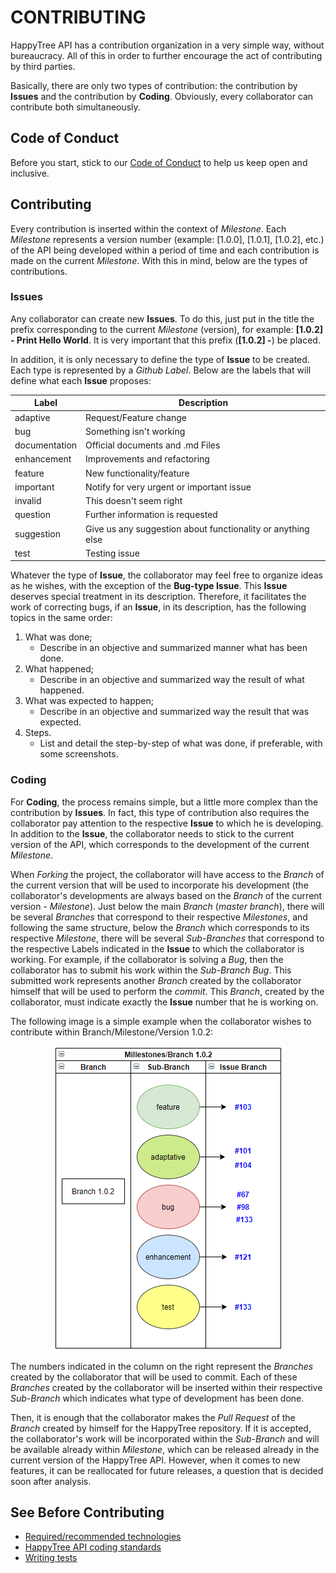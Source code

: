 # CONTRIBUTING

HappyTree API has a contribution organization in a very simple way,
without bureaucracy. All of this in order to further encourage the
act of contributing by third parties.

Basically, there are only two types of contribution: the contribution
by **Issues** and the contribution by **Coding**. Obviously, every
collaborator can contribute both simultaneously.

## Code of Conduct

Before you start, stick to our [Code of Conduct](./CODE_OF_CONDUCT.md)
to help us keep open and inclusive.

## Contributing

Every contribution is inserted within the context of *Milestone*.
Each *Milestone* represents a version number (example: [1.0.0],
[1.0.1], [1.0.2], etc.) of the API being developed within a period of
time and each contribution is made on the current *Milestone*. With
this in mind, below are the types of contributions.

### Issues

Any collaborator can create new **Issues**. To do this, just put in
the title the prefix corresponding to the current *Milestone*
(version), for example: **[1.0.2] - Print Hello World**. It is very
important that this prefix (**[1.0.2] -**) be placed.

In addition, it is only necessary to define the type of **Issue** to
be created. Each type is represented by a *Github Label*. Below are
the labels that will define what each **Issue** proposes:

| Label  | Description  |
|---|---|
| adaptive  | Request/Feature change  |
| bug  | Something isn't working  |
| documentation  | Official documents and .md Files  |
| enhancement  | Improvements and refactoring  |
| feature  | New functionality/feature  |
| important  | Notify for very urgent or important issue  |
| invalid  | This doesn't seem right  |
| question  | Further information is requested  |
| suggestion  | Give us any suggestion about functionality or anything else  |
| test  | Testing issue  |

Whatever the type of **Issue**, the collaborator may feel free to
organize ideas as he wishes, with the exception of the
**Bug-type Issue**. This **Issue** deserves special treatment in its
description. Therefore, it facilitates the work of correcting bugs,
if an **Issue**, in its description, has the following topics in the
same order:

1. What was done;
	* Describe in an objective and summarized manner what has been
	done.
2. What happened;
	* Describe in an objective and summarized way the result of what
	happened.
3. What was expected to happen;
	* Describe in an objective and summarized way the result that was
	expected.
4. Steps.
	* List and detail the step-by-step of what was done, if
	preferable, with some screenshots.
	
### Coding

For **Coding**, the process remains simple, but a little more complex
than the contribution by **Issues**. In fact, this type of
contribution also requires the collaborator pay attention to the
respective **Issue** to which he is developing. In addition to the
**Issue**, the collaborator needs to stick to the current version of
the API, which corresponds to the development of the current
*Milestone*.	

When *Forking* the project, the collaborator will have access to the
*Branch* of the current version that will be used to incorporate his
development (the collaborator's developments are always based on the
*Branch* of the current version - *Milestone*). Just below the main
*Branch* (*master branch*), there will be several *Branches* that
correspond to their respective *Milestones*, and following the same
structure, below the *Branch* which corresponds to its respective
*Milestone*, there will be several *Sub-Branches* that correspond to
the respective Labels indicated in the **Issue** to which the
collaborator is working. For example, if the collaborator is solving
a *Bug*, then the collaborator has to submit his work within the
*Sub-Branch Bug*. This submitted work represents another *Branch*
created by the collaborator himself that will be used to perform the
*commit*. This *Branch*, created by the collaborator, must indicate
exactly the **Issue** number that he is working on.

The following image is a simple example when the collaborator wishes
to contribute within Branch/Milestone/Version 1.0.2:

<p align="center">
  <img alt="Example of a Branch" src="./resources/branch_info.png"/>
  </a>
</p>


The numbers indicated in the column on the right represent the
*Branches* created by the collaborator that will be used to commit.
Each of these *Branches* created by the collaborator will be inserted
within their respective *Sub-Branch* which indicates what type of
development has been done.

Then, it is enough that the collaborator makes the *Pull Request* of
the *Branch* created by himself for the HappyTree repository. If it
is accepted, the collaborator's work will be incorporated within the
*Sub-Branch* and will be available already within *Milestone*, which
can be released already in the current version of the HappyTree API.
However, when it comes to new features, it can be reallocated for
future releases, a question that is decided soon after analysis.

## See Before Contributing

* [Required/recommended technologies](../README.md#techs)
* [HappyTree API coding standards](./coding/CODING_STANDARDS.md)
* [Writing tests](./coding/WRITING_TESTS.md)
